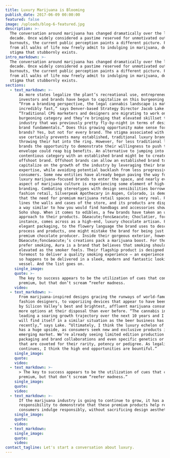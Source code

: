 ```yaml
---
title: Luxury Marijuana is Blooming
publish_date: 2017-06-09 00:00:00
featured: false
image: /uploads/blog-6-featured.jpg
description: >-
  The conversation around marijuana has changed dramatically over the last
  decade. Once widely considered a pastime reserved for unmotivated outcasts and
  burnouts, the current public perception paints a different picture. People
  from all walks of life now freely admit to indulging in marijuana, despite the
  stigma that stubbornly exists.​
intro_markdown: >-
  The conversation around marijuana has changed dramatically over the last
  decade. Once widely considered a pastime reserved for unmotivated outcasts and
  burnouts, the current public perception paints a different picture. People
  from all walks of life now freely admit to indulging in marijuana, despite the
  stigma that stubbornly exists.​
sections:
  - text_markdown: >-
      As more states legalize the plant’s recreational use, entrepreneurs,
      investors and brands have begun to capitalize on this burgeoning industry.
      “From a branding perspective, the legal cannabis landscape is maturing
      incredibly fast,” says Denver-based Strategy Director Jacob Lake.
      “Traditional CPG marketers and designers are migrating to work on this
      burgeoning category and they’re bringing that elevated skillset to an
      industry that was previously pretty fly-by-night in terms of design and
      brand fundamentals.” Does this growing opportunity make sense for luxury
      brands? Yes, but not for every brand. The stigma associated with marijuana
      use certainly prevents many established, traditional luxury brands from
      throwing their hat into the ring. However, for less traditional luxury
      brands the opportunity to demonstrate their willingness to push the
      envelope could reap big benefits. An alternative to jumping into a
      contentious category with an established brand might be to create an
      offshoot brand. Offshoot brands can allow an established brand to safely
      capitalize on the growth of the industry by leveraging their branding
      expertise, while avoiding potential backlash from less progressive
      consumers. Some new entities have already begun paving the way for more
      luxury marijuana-focused brands to enter the space, and nearly every
      aspect of marijuana culture is experiencing some element of high-end
      branding. Combating stereotypes with design sensibilities borrowed from
      fashion retail, Silverpeak Apothecary in Aspen, Colorado, is demonstrating
      that the need for premium marijuana retail spaces is very real. Rich wood
      lines the walls and cases of the store, and its products are displayed in
      a way similar to how you would find handbags and accessories shown in a
      Soho shop. When it comes to edibles, a few brands have taken an upscale
      approach to their products. D&eacute;fonc&eacute; Choclatier, for
      instance, comes across as a high-end, luxury chocolate artisan. From its
      elegant packaging, to the flowery language the brand uses to describe its
      process and products, one might mistake the brand for being just another
      premium chocolate producer. Inside their gorgeous exterior, however,
      D&eacute;fonc&eacute;’s creations pack a marijuana boost. For those who
      prefer smoking, Aura is a brand that believes that smoking should look as
      elevated as the smoker feels. Their flagship product is designed first and
      foremost to deliver a quality smoking experience – an experience that just
      so happens to be delivered in a sleek, modern and fantastic looking
      vessel. And the list goes on.
    single_image:
    quote: >-
      The key to success appears to be the utilization of cues that connote
      premium, but that don’t scream “reefer madness.
    video:
  - text_markdown: >-
      From marijuana-inspired designs gracing the runways of world-famous
      fashion designers, to vaporizing devices that appear to have been designed
      by Silicon Valley’s best and brightest, affluent marijuana consumers have
      more options at their disposal than ever before. “The cannabis industry is
      leading a soaring growth trajectory over the next 10 years and I think it
      will find itself in a similar situation as the beer business has
      recently,” says Lake. “Ultimately, I think the luxury echelon of cannabis
      has a huge upside, as consumers seek new and exclusive products in this
      emerging market. We’re already seeing limited edition production runs,
      packaging and brand collaborations and even specific genetics or strains
      that are coveted for their rarity, potency or pedigree. As legalization
      continues, I think the high end opportunities are bountiful.”
    single_image:
    quote:
    video:
  - text_markdown: >-
      > The key to success appears to be the utilization of cues that connote
      premium, but that don’t scream “reefer madness.”
    single_image:
    quote:
    video:
  - text_markdown: >-
      If the marijuana industry is going to continue to grow, it has a
      responsibility to demonstrate that these premium products help responsible
      consumers indulge responsibly, without sacrificing design aesthetics.​
    single_image:
    quote:
    video:
  - text_markdown:
    single_image:
    quote:
    video:
contact_tagline: Let's start a conversation about luxury.
---
```


